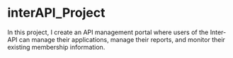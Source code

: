 # interAPI_Project

In this project, I create an API management portal where users of the Inter-API can manage their applications, manage their reports,
and monitor their existing membership information.
